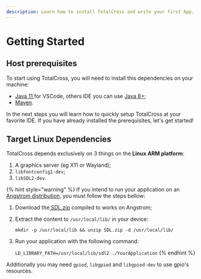 ```yaml
---
description: Learn how to install TotalCross and write your first App.
---
```


# Getting Started

## Host prerequisites

To start using TotalCross, you will need to install this dependencies on your machine:

* [Java 11 ](https://www.oracle.com/java/technologies/javase-jdk11-downloads.html)for VSCode, others IDE you can use [Java 8+](https://learn.totalcross.com/documentation/miscelaneous/java-8);
* [Maven](../miscelaneous/maven.md).

In the next steps you will learn how to quickly setup TotalCross at your favorite IDE. If you have already installed the prerequisites, let's get started!  

## Target Linux Dependencies

TotalCross depends exclusively on 3 things on the **Linux ARM platform**:

1. A graphics server \(eg X11 or Wayland\); 
2. `libfontconfig1-dev`; 
3. `libSDL2-dev`. 

{% hint style="warning" %}
If you intend to run your application on an [Angstrom distribution](http://www.angstrom-distribution.org/), you must follow the steps bellow:

1. Download the[ SDL.zip](https://totalcross-release.s3-us-west-2.amazonaws.com/libs/SDL.zip) compiled to works on Angstrom;
2. Extract the content to `/usr/local/lib/` in your device:

   `mkdir -p /usr/local/lib && unzip SDL.zip -d /usr/local/lib/`

3. Run your application with the following command:

   `LD_LIBRARY_PATH=/usr/local/lib/sdl2 ./YourApplication`
{% endhint %}

Additionally you may need `gpiod`, `libgpiod` and `libgpiod-dev` to use gpio's resources.

